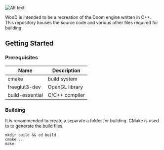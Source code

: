 ![Alt text](https://i.imgur.com/g6F8NX1.png)

WooD is intended to be a recreation of the Doom engine written in C++. This repository houses the source code and various other files required for building

## Getting Started
### Prerequisites
| Name            | Description    |
|-----------------|----------------|
| cmake           | build system   |
| freeglut3-dev   | OpenGL library |
| build-essential | C/C++ compiler |

### Building
It is recommended to create a separate a folder for building. CMake is used to to generate the build files.

    mkdir build && cd build
    cmake ..
    make
